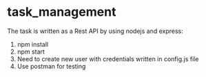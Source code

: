 # task_management
The task is written as a Rest API by using nodejs and express: 
1. npm install
2. npm start
3. Need to create new user with credentials written in config.js file
4. Use postman for testing